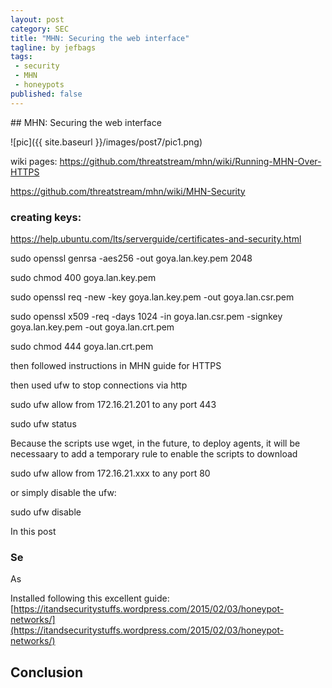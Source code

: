 ```yaml
---
layout: post
category: SEC
title: "MHN: Securing the web interface"
tagline: by jefbags
tags: 
 - security
 - MHN
 - honeypots
published: false 
---
```










<p />
## MHN: Securing the web interface

![pic]({{ site.baseurl }}/images/post7/pic1.png)


wiki pages:
https://github.com/threatstream/mhn/wiki/Running-MHN-Over-HTTPS

https://github.com/threatstream/mhn/wiki/MHN-Security


### creating keys:
https://help.ubuntu.com/lts/serverguide/certificates-and-security.html

sudo openssl genrsa -aes256 -out goya.lan.key.pem 2048

sudo chmod 400 goya.lan.key.pem

sudo openssl req -new -key goya.lan.key.pem -out goya.lan.csr.pem

sudo openssl x509 -req -days 1024 -in goya.lan.csr.pem -signkey goya.lan.key.pem -out goya.lan.crt.pem

sudo chmod 444 goya.lan.crt.pem


then followed instructions in MHN guide for HTTPS


then used ufw to stop connections via http


sudo ufw allow from 172.16.21.201 to any port 443

sudo ufw status

Because the scripts use wget, in the future, to deploy agents, it will be necessaary to add a temporary rule to enable the scripts to download

sudo ufw allow from 172.16.21.xxx to any port 80

or simply disable the ufw:

sudo ufw disable





In this post

<!--more-->

### Se
As



Installed following this excellent guide:
[https://itandsecuritystuffs.wordpress.com/2015/02/03/honeypot-networks/](https://itandsecuritystuffs.wordpress.com/2015/02/03/honeypot-networks/)




## Conclusion

